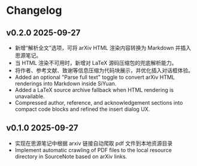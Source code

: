 # Changelog

## v0.2.0 2025-09-27

* 新增“解析全文”选项，可将 arXiv HTML 渲染内容转换为 Markdown 并插入思源笔记。
* 当 HTML 渲染不可用时，新增对 LaTeX 源码压缩包的兜底解析能力。
* 将作者、参考文献、致谢等信息压缩为代码块展示，并优化插入对话框体验。
* Added an optional "Parse full text" toggle to convert arXiv HTML renderings into Markdown inside SiYuan.
* Added a LaTeX source archive fallback when HTML rendering is unavailable.
* Compressed author, reference, and acknowledgement sections into compact code blocks and refined the insert dialog UX.

## v0.1.0 2025-09-27

* 实现在思源笔记中根据 arxiv 链接自动爬取 pdf 文件到本地资源目录
* Implement automatic crawling of PDF files to the local resource directory in SourceNote based on arXiv links.